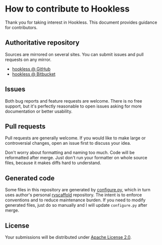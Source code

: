 <!--- Generated by scripts/configure.py --->
# How to contribute to Hookless

Thank you for taking interest in Hookless. This document provides guidance for contributors.

## Authoritative repository

Sources are mirrored on several sites. You can submit issues and pull requests on any mirror.

* [hookless @ GitHub](https://github.com/robertvazan/hookless)
* [hookless @ Bitbucket](https://bitbucket.org/robertvazan/hookless)

## Issues

Both bug reports and feature requests are welcome. There is no free support,
but it's perfectly reasonable to open issues asking for more documentation or better usability.

## Pull requests

Pull requests are generally welcome.
If you would like to make large or controversial changes, open an issue first to discuss your idea.

Don't worry about formatting and naming too much. Code will be reformatted after merge.
Just don't run your formatter on whole source files, because it makes diffs hard to understand.

## Generated code

Some files in this repository are generated by [configure.py](scripts/configure.py),
which in turn uses author's personal [rvscaffold](https://github.com/robertvazan/rvscaffold) repository.
The intent is to enforce conventions and to reduce maintenance burden.
If you need to modify generated files, just do so manually and I will update `configure.py` after merge.

## License

Your submissions will be distributed under [Apache License 2.0](LICENSE).
